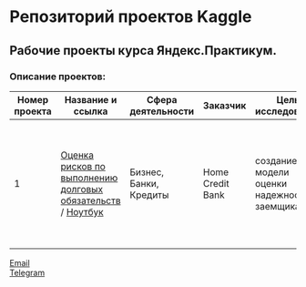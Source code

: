 # Репозиторий проектов Kaggle

## Рабочие проекты курса Яндекс.Практикум.

### Описание проектов:
| Номер проекта | Название и ссылка | Сфера деятельности| Заказчик| Цель исследования| Стек| Статус|
|---------------|-------------------|------|------|------------------|-----|-----|
|1             |[Оценка рисков по выполнению долговых обязательств](https://github.com/data-analyst-mr/DataScienceProjects/blob/main/projects/real_projects/workshop-1/README.md) / [Ноутбук](https://github.com/data-analyst-mr/DataScienceProjects/blob/main/projects/real_projects/workshop-1/cars_cost.ipynb) | Бизнес,<br/>Банки,<br/>Кредиты| Home Credit Bank| создание модели оценки надежности заемщика| catboost,<br/>category_encoders,<br/>glob,<br/>hyperopt,<br/>lightgbm,<br/>numpy,<br/>pandas,<br/>pathlib,<br/>phik,<br/>polars,<br/>sklearn.| Завершен|

[Email](mailto:mikhail-shestakov-2022@bk.ru)<br/>
[Telegram](https://t.me/mshestakov1)
